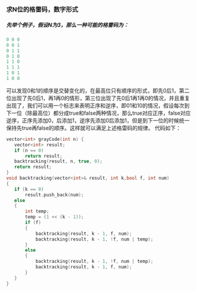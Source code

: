 ### 求N位的格雷码，数字形式
##### 先举个例子，假设N为3，那么一种可能的格雷码为：
```cpp
0 0 0
0 0 1
0 1 1
0 1 0
1 1 0
1 1 1
1 0 1
1 0 0
```
可以发现0和1的顺序是交替变化的，在最高位只有顺序的形式，即先0后1，第二位出现了先0后1，再1再0的情形，第三位出现了先0后1再1再0的情况，并且重复出现了，我们可以用一个标志来表明正序和逆序，即01和10的情况，假设每次到下一位（除最高位）都分成true和false两种情况，那么true对应正序，false对应逆序，正序先添加0，后添加1，逆序先添加0后添加1，但是到下一位的时候统一保持先true再false的顺序。这样就可以满足上述格雷码的规律。
代码如下：
```cpp
vector<int> grayCode(int n) {
   vector<int> result;
   if (n == 0)
       return result;
   backtracking(result, n, true, 0);
   return result;
}
void backtracking(vector<int>& result, int k,bool f, int num)
{
   if (k == 0)
       result.push_back(num);
   else
   {
       int temp;
       temp = (1 << (k - 1));
       if (f)
       {
           backtracking(result, k - 1, f, num);
           backtracking(result, k - 1, !f, num | temp);
       }
       else
       {
           backtracking(result, k - 1, !f, num | temp);
           backtracking(result, k - 1, f, num);
       }
   }
}
```